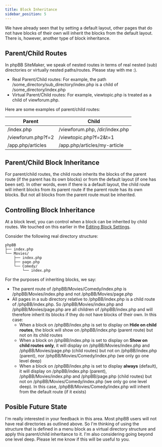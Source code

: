 ```yaml
---
title: Block Inheritance
sidebar_position: 5
---
```


We have already seen that by setting a default layout, other pages that do not have blocks of their own will inherit the blocks from the default layout.
There is, however, another type of block inheritance.

## Parent/Child Routes
In phpBB SiteMaker, we speak of nested routes in terms of real nested (sub) directories or virtually nested paths/routes. Please stay with me :).
* Real Parent/Child routes: For example, the path /some_directory/sub_directory/index.php is a child of /some_directory/index.php
* Virtual Parent/Child routes: For example, viewtopic.php is treated as a child of viewforum.php.

Here are some examples of parent/child routes:

|Parent	                  |Child                           |
|-------------------------|--------------------------------|
|/index.php               |/viewforum.php, /dir/index.php  |
|/viewforum.php?f=2       |/viewtopic.php?f=2&t=1          |
|/app.php/articles        |/app.php/articles/my-article    |

## Parent/Child Block Inheritance
For parent/child routes, the child route inherits the blocks of the parent route (if the parent has its own blocks) or from the default layout (if one has been set).
In other words, even if there is a default layout, the child route will inherit blocks from its parent route if the parent route has its own blocks.
But not all blocks from the parent route must be inherited. 

## Controlling Block Inheritance
At a block level, you can control when a block can be inherited by child routes.
We touched on this earlier in the [Editing Block Settings](/docs/user/blocks/managing-blocks#editing-block-settings).

Consider the following real directory structure:
```text
phpBB
├── index.php
└── Movies/
    ├── index.php
    ├── page.php
    └── Comedy/
        └── index.php
```

For the purposes of inheriting blocks, we say: 
* The parent route of /phpBB/Movies/Comedy/index.php is /phpBB/Movies/index.php and not /phpBB/Movies/page.php
* All pages in a sub directory relative to /phpBB/index.php is a child route of /phpBB/index.php. So /phpBB/Movies/index.php and /phpBB/Movies/page.php are all children of /phpBB/index.php and will therefore inherit its blocks if they do not have blocks of their own. In this case:
	* When a block on /phpBB/index.php is set to display on **Hide on child routes**, the block will show on /phpBB/index.php (parent route) but not on its child routes
	* When a block on /phpBB/index.php is set to display on **Show on child routes only**, it will display on /phpBB/Movies/index.php and /phpBB/Movies/page.php (child routes) but not on /phpBB/index.php (parent), nor /phpBB/Movies/Comedy/index.php (we only go one level deep)
	* When a block on /phpBB/index.php is set to display **always** (default), it will display on /phpBB/index.php (parent), /phpBB/Movies/index.php and /phpBB/page.php (child routes) but not on /phpBB/Movies/Comedy/index.php (we only go one level deep). In this case, /phpBB/Movies/Comedy/index.php will inherit from the default route (if it exists)

## Posible Future State
I'm really interested in your feedback in this area.
Most phpBB users will not have real directories as outlined above.
So I'm thinking of using the structure that is defined in a menu block as a virtual directory structure and apply this parent/child inheritance to it.
I'm also considering going beyond one level deep.
Please let me know if this will be useful to you.